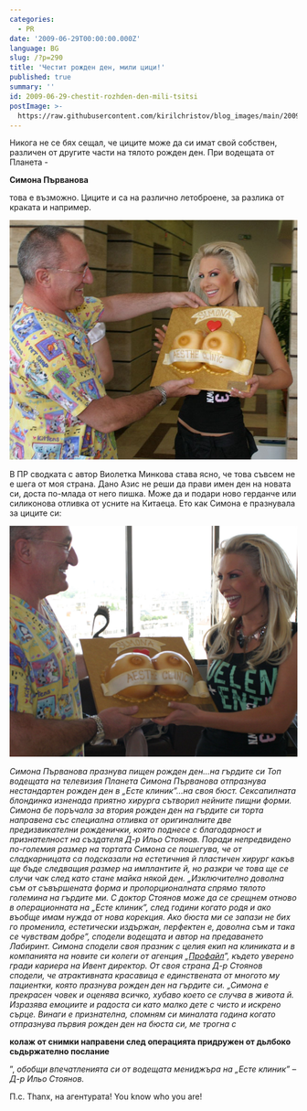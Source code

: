 ```yaml
---
categories:
  - PR
date: '2009-06-29T00:00:00.000Z'
language: BG
slug: /?p=290
title: 'Честит рожден ден, мили цици!'
published: true
summary: ''
id: 2009-06-29-chestit-rozhden-den-mili-tsitsi
postImage: >-
  https://raw.githubusercontent.com/kirilchristov/blog_images/main/2009/06/IMG_8695.JPG
---
```


Никога не се бях сещал, че циците може да си имат свой собствен, различен от другите части на тялото рожден ден. При водещата от Планета -

**Симона Първанова**

това е възможно. Циците и са на различно летоброене, за разлика от краката и например.

![IMG_8695](https://raw.githubusercontent.com/kirilchristov/blog_images/main/2009/06/IMG_8695.JPG)

В ПР сводката с автор Виолетка Минкова става ясно, че това съвсем не е шега от моя страна. Дано Азис не реши да прави имен ден на новата си, доста по-млада от него пишка. Може да и подари ново герданче или силиконова отливка от усните на Китаеца. Ето как Симона е празнувала за циците си:

![IMG_8679](https://raw.githubusercontent.com/kirilchristov/blog_images/main/2009/06/IMG_8679.jpg)

_Симона Първанова празнува пищен рожден ден…на гърдите си Топ водещата на телевизия Планета Симона Първанова отпразнува нестандартен рожден ден в „Есте клиник”…на своя бюст. Сексапилната блондинка изненада приятно хирурга сътворил нейните пищни форми. Симона бе поръчала за втория рожден ден на гърдите си торта направена със специална отливка от оригиналните две предизвикателни рожденички, която поднесе с благодарност и признателност на създателя Д-р Ильо Стоянов. Поради непредвидено по-големия размер на тортата Симона се пошегува, че от сладкарницата са подсказали на естетичния й пластичен хирург какъв ще бъде следващия размер на имплантите й, но разкри че това ще се случи чак след като стане майка някой ден. „Изключително доволна съм от съвършената форма и пропорционалната спрямо тялото големина на гърдите ми. С доктор Стоянов може да се срещнем отново в операционната на „Есте клиник”, след години когато родя и ако въобще имам нужда от нова корекция. Ако бюста ми се запази не бих го променила, естетически издържан, перфектен е, доволна съм и така се чувствам добре”, сподели водещата и автор на предаването Лабиринт. Симона сподели своя празник с целия екип на клиниката и в компанията на новите си колеги от агенция „[Профайл](http://kiro.bg/pr/заплашиха-kirobg-със-саморазправа-писмено/)”, където уверено гради кариера на Ивент директор. От своя страна Д-р Стоянов сподели, че атрактивната красавица е единствената от многото му пациентки, която празнува рожден ден на гърдите си. „Симона е прекрасен човек и оценява всичко, хубаво което се случва в живота й. Изразява емоциите и радоста си като малко дете с чисто и искрено сърце. Винаги е признателна, спомням си миналата година когато отпразнува първия рожден ден на бюста си, ме трогна с_

**колаж от снимки направени след операцията придружен от дьлбоко сьдьржателно послание**

”, _обобщи впечатленията си от водещата мениджъра на „Есте клиник” – Д-р Ильо Стоянов._

П.с. Thanx, на агентурата! You know who you are!

